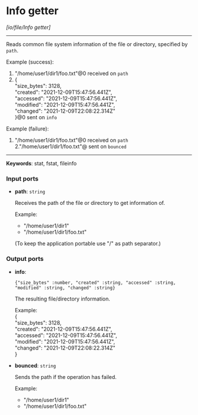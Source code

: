 # Info getter

_[io/file/Info getter]_

---

Reads common file system information of the file or directory, specified by `path`.  
  
Example (success):  
1. "/home/user1/dir1/foo.txt"@0 received on `path`  
2. {  
  "size_bytes": 3128,  
  "created": "2021-12-09T15:47:56.441Z",  
  "accessed": "2021-12-09T15:47:56.441Z",  
  "modified": "2021-12-09T15:47:56.441Z",  
  "changed": "2021-12-09T22:08:22.314Z"  
}@0 sent on `info`  
  
Example (failure):  
1. "/home/user1/dir1/foo.txt"@0 received on `path`  
2."/home/user1/dir1/foo.txt"@ sent on `bounced`  

---

__Keywords__: stat, fstat, fileinfo

### Input ports

* __path__: ` string `


    Receives the path of the file or directory to get information of.  
      
    Example:  
    - "/home/user1/dir1"  
    - "/home/user1/dir1/foo.txt"  
      
    (To keep the application portable use "/" as path separator.)  

### Output ports

* __info__: 
    ```
    {"size_bytes" :number, "created" :string, "accessed" :string, "modified" :string, "changed" :string}
    ```


    The resulting file/directory information.  
      
    Example:  
    {  
      "size_bytes": 3128,  
      "created": "2021-12-09T15:47:56.441Z",  
      "accessed": "2021-12-09T15:47:56.441Z",  
      "modified": "2021-12-09T15:47:56.441Z",  
      "changed": "2021-12-09T22:08:22.314Z"  
    }  


* __bounced__: ` string `


    Sends the path if the operation has failed.  
      
    Example:  
    - "/home/user1/dir1"  
    - "/home/user1/dir1/foo.txt"  

